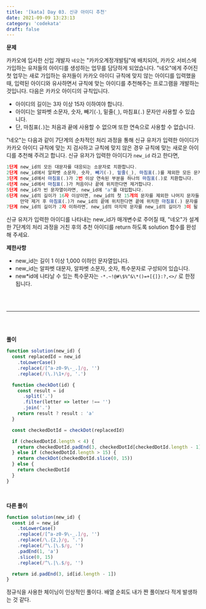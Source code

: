 ```yaml
---
title: '[kata] Day 03. 신규 아이디 추천'
date: 2021-09-09 13:23:13
category: 'codekata'
draft: false
---
```


**문제**

카카오에 입사한 신입 개발자 `네오`는 "카카오계정개발팀"에 배치되어, 카카오 서비스에 가입하는 유저들의 아이디를 생성하는 업무를 담당하게 되었습니다. "네오"에게 주어진 첫 업무는 새로 가입하는 유저들이 카카오 아이디 규칙에 맞지 않는 아이디를 입력했을 때, 입력된 아이디와 유사하면서 규칙에 맞는 아이디를 추천해주는 프로그램을 개발하는 것입니다.
다음은 카카오 아이디의 규칙입니다.

- 아이디의 길이는 3자 이상 15자 이하여야 합니다.
- 아이디는 알파벳 소문자, 숫자, 빼기(`-`), 밑줄(`_`), 마침표(`.`) 문자만 사용할 수 있습니다.
- 단, 마침표(`.`)는 처음과 끝에 사용할 수 없으며 또한 연속으로 사용할 수 없습니다.

"네오"는 다음과 같이 7단계의 순차적인 처리 과정을 통해 신규 유저가 입력한 아이디가 카카오 아이디 규칙에 맞는 지 검사하고 규칙에 맞지 않은 경우 규칙에 맞는 새로운 아이디를 추천해 주려고 합니다.
신규 유저가 입력한 아이디가 `new_id` 라고 한다면,

```javascript
1단계 new_id의 모든 대문자를 대응되는 소문자로 치환합니다.
2단계 new_id에서 알파벳 소문자, 숫자, 빼기(-), 밑줄(_), 마침표(.)를 제외한 모든 문자를 제거합니다.
3단계 new_id에서 마침표(.)가 2번 이상 연속된 부분을 하나의 마침표(.)로 치환합니다.
4단계 new_id에서 마침표(.)가 처음이나 끝에 위치한다면 제거합니다.
5단계 new_id가 빈 문자열이라면, new_id에 "a"를 대입합니다.
6단계 new_id의 길이가 16자 이상이면, new_id의 첫 15개의 문자를 제외한 나머지 문자들을 모두 제거합니다.
     만약 제거 후 마침표(.)가 new_id의 끝에 위치한다면 끝에 위치한 마침표(.) 문자를 제거합니다.
7단계 new_id의 길이가 2자 이하라면, new_id의 마지막 문자를 new_id의 길이가 3이 될 때까지 반복해서 끝에 붙입니다.
```

신규 유저가 입력한 아이디를 나타내는 new_id가 매개변수로 주어질 때, "네오"가 설계한 7단계의 처리 과정을 거친 후의 추천 아이디를 return 하도록 solution 함수를 완성해 주세요.

**제한사항**

- new_id는 길이 1 이상 1,000 이하인 문자열입니다.
- new_id는 알파벳 대문자, 알파벳 소문자, 숫자, 특수문자로 구성되어 있습니다.
- new*id에 나타날 수 있는 특수문자는 `-*.~!@#\$%^&\*()=+[{]}:?,<>/` 로 한정됩니다.

<br/>
<br/>

---

<br/>
<br/>

**풀이**

```javascript
function solution(new_id) {
  const replacedId = new_id
    .toLowerCase()
    .replace(/[^a-z0-9\-_.]/g, '')
    .replace(/(\.)\1+/g, '.')

  function checkDot(id) {
    const result = id
      .split('.')
      .filter(letter => letter !== '')
      .join('.')
    return result ? result : 'a'
  }

  const checkedDotId = checkDot(replacedId)

  if (checkedDotId.length < 4) {
    return checkedDotId.padEnd(3, checkedDotId[checkedDotId.length - 1])
  } else if (checkedDotId.length > 15) {
    return checkDot(checkedDotId.slice(0, 15))
  } else {
    return checkedDotId
  }
}
```

<br/>

**다른 풀이**

```javascript
function solution(new_id) {
  const id = new_id
    .toLowerCase()
    .replace(/[^a-z0-9\-_.]/g, '')
    .replace(/\.{2,}/g, '.')
    .replace(/^\.|\.$/g, '')
    .padEnd(1, 'a')
    .slice(0, 15)
    .replace(/^\.|\.$/g, '')

  return id.padEnd(3, id[id.length - 1])
}
```

정규식을 사용한 체이닝이 인상적인 풀이다. 배열 순회도 내가 짠 풀이보다 적게 발생하는 것 같다.

<br/>
<br/>
<br/>
<br/>

